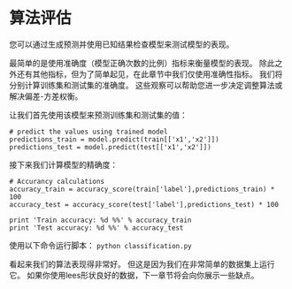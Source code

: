# 算法评估
您可以通过生成预测并使用已知结果检查模型来测试模型的表现。 

最简单的是使用准确度（模型正确次数的比例）指标来衡量模型的表现。 除此之外还有其他指标，但为了简单起见，在此章节中我们仅使用准确性指标。 我们将分别计算训练集和测试集的准确度。 这些观察可以帮助您进一步决定调整算法或解决偏差-方差权衡。

让我们首先使用该模型来预测训练集和测试集的值：
```
# predict the values using trained model
predictions_train = model.predict(train[['x1','x2']])
predictions_test = model.predict(test[['x1','x2']])
```
接下来我们计算模型的精确度：
```
# Accurancy calculations
accuracy_train = accuracy_score(train['label'],predictions_train) * 100
accuracy_test = accuracy_score(test['label'],predictions_test) * 100

print 'Train accuracy: %d %%' % accuracy_train
print 'Test accuracy: %d %%' % accuracy_test
```
使用以下命令运行脚本：
```python classification.py```

看起来我们的算法表现得非常好。 但这是因为我们在非常简单的数据集上运行它。 如果你使用lees形状良好的数据，下一章节将会向你展示一些缺点。
